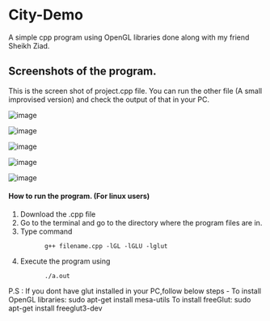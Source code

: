 # City-Demo
A simple cpp program using OpenGL libraries done along with my friend Sheikh Ziad.

## Screenshots of the program.
This is the screen shot of project.cpp file. You can run the other file (A small improvised version) and check the output of that in your PC.

![image](https://user-images.githubusercontent.com/61452898/124459313-a8702500-ddab-11eb-8436-348a856de46a.png)

![image](https://user-images.githubusercontent.com/61452898/124459438-bf167c00-ddab-11eb-8bf6-7982cac14e13.png)

![image](https://user-images.githubusercontent.com/61452898/124459450-c3429980-ddab-11eb-8a27-951ad7783591.png)

![image](https://user-images.githubusercontent.com/61452898/124459468-c63d8a00-ddab-11eb-8426-2d38a8a23ff1.png)

![image](https://user-images.githubusercontent.com/61452898/124459484-ca69a780-ddab-11eb-843b-9191561d955b.png)

#### How to run the program. (For linux users)
1. Download the .cpp file
2. Go to the terminal and go to the directory where the program files are in.
3. Type command 
```
          g++ filename.cpp -lGL -lGLU -lglut
```
4. Execute the program using
```
          ./a.out
```

P.S : If you dont have glut installed in your PC,follow below steps -
  To install OpenGL libraries:
      sudo apt-get install mesa-utils
  To install freeGlut:
      sudo apt-get install freeglut3-dev

